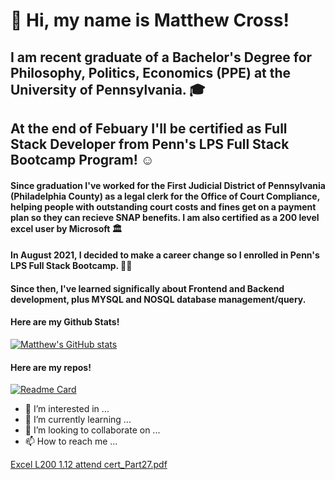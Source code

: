 # 👋 Hi, my name is Matthew Cross! 
## I am recent graduate of a Bachelor's Degree for Philosophy, Politics, Economics (PPE) at the University of Pennsylvania. 🎓
## At the end of Febuary I'll be certified as Full Stack Developer from Penn's LPS Full Stack Bootcamp Program! ☺

#### Since graduation I've worked for the First Judicial District of Pennsylvania (Philadelphia County) as a legal clerk for the Office of Court Compliance, helping people with outstanding court costs and fines get on a payment plan so they can recieve SNAP benefits. I am also certified as a 200 level excel user by Microsoft 🏛️

#### In August 2021, I decided to make a career change so I enrolled in Penn's LPS Full Stack Bootcamp. 👨‍💻

#### Since then, I've learned significally about Frontend and Backend development, plus MYSQL and NOSQL database management/query.  

#### Here are my Github Stats!
[![Matthew's GitHub stats](https://github-readme-stats.vercel.app/api?username=matt-cross23)](https://github.com/matt_cross23/github-readme-stats)

#### Here are my repos!
[![Readme Card](https://github-readme-stats.vercel.app/api/pin/?username=matt-cross23&repo=github-readme-stats)](https://github.com/matt-cross23/github-readme-stats)

- 👀 I’m interested in ...
- 🌱 I’m currently learning ...
- 💞️ I’m looking to collaborate on ...
- 📫 How to reach me ...

[Excel L200 1.12 attend cert_Part27.pdf](https://github.com/matt-cross23/matt-cross23/files/8004163/Excel.L200.1.12.attend.cert_Part27.pdf)
